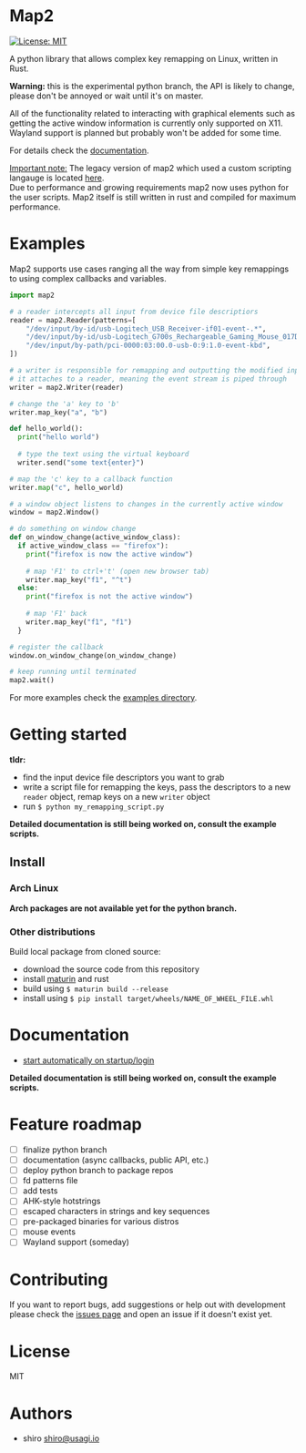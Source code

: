 # Map2
 
[![License: MIT](https://img.shields.io/badge/License-MIT-yellow.svg)](https://opensource.org/licenses/MIT)

A python library that allows complex key remapping on Linux, written in
Rust.

**Warning:** this is the experimental python branch, the API is likely to
change, please don't be annoyed or wait until it's on master.

All of the functionality related to interacting with graphical elements such as
getting the active window information is currently only supported on X11.
Wayland support is planned but probably won't be added for some time.

For details check the [documentation](#documentation).

<ins>Important note:</ins>
The legacy version of map2 which used a custom scripting langauge is located
[here](https://github.com/shiro/map2-legacy).  
Due to performance and growing requirements map2 now uses python for the user
scripts. Map2 itself is still written in rust and compiled for maximum
performance.

# Examples

Map2 supports use cases ranging all the way from simple key remappings to
using complex callbacks and variables.

```.py
import map2

# a reader intercepts all input from device file descriptiors
reader = map2.Reader(patterns=[
    "/dev/input/by-id/usb-Logitech_USB_Receiver-if01-event-.*",
    "/dev/input/by-id/usb-Logitech_G700s_Rechargeable_Gaming_Mouse_017DF9570007-.*-event-.*",
    "/dev/input/by-path/pci-0000:03:00.0-usb-0:9:1.0-event-kbd",
])

# a writer is responsible for remapping and outputting the modified input event stream
# it attaches to a reader, meaning the event stream is piped through
writer = map2.Writer(reader)

# change the 'a' key to 'b'
writer.map_key("a", "b")

def hello_world():
  print("hello world")
  
  # type the text using the virtual keyboard
  writer.send("some text{enter}")

# map the 'c' key to a callback function
writer.map("c", hello_world)

# a window object listens to changes in the currently active window
window = map2.Window()

# do something on window change
def on_window_change(active_window_class):
  if active_window_class == "firefox"):
    print("firefox is now the active window")
    
    # map 'F1' to ctrl+'t' (open new browser tab)
    writer.map_key("f1", "^t")
  else:
    print("firefox is not the active window")
    
    # map 'F1' back
    writer.map_key("f1", "f1")
  }

# register the callback
window.on_window_change(on_window_change)

# keep running until terminated
map2.wait()
```

For more examples check the [examples directory](examples/README.md).

# Getting started

**tldr:**

- find the input device file descriptors you want to grab
- write a script file for remapping the keys, pass the descriptors to a
  new `reader` object, remap keys on a new `writer` object
- run `$ python my_remapping_script.py`


**Detailed documentation is still being worked on, consult the example scripts.**


## Install

### Arch Linux

**Arch packages are not available yet for the python branch.**

### Other distributions

Build local package from cloned source:

- download the source code from this repository
- install [maturin](https://github.com/PyO3/maturin) and rust
- build using `$ maturin build --release`
- install using `$ pip install target/wheels/NAME_OF_WHEEL_FILE.whl`

# Documentation

- [start automatically on startup/login](docs/start-automatically.md)

**Detailed documentation is still being worked on, consult the example scripts.**

# Feature roadmap

- [ ] finalize python branch
- [ ] documentation (async callbacks, public API, etc.)
- [ ] deploy python branch to package repos
- [ ] fd patterns file
- [ ] add tests
- [ ] AHK-style hotstrings
- [ ] escaped characters in strings and key sequences
- [ ] pre-packaged binaries for various distros
- [ ] mouse events
- [ ] Wayland support (someday)

# Contributing

If you want to report bugs, add suggestions or help out with development please
check the [issues page](https://github.com/shiro/map2/issues) and open an issue
if it doesn't exist yet.

# License

MIT

# Authors

- shiro <shiro@usagi.io>
